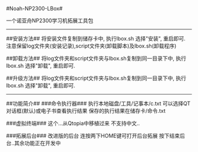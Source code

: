 #Noah-NP2300-LBox#

一个诺亚舟NP2300学习机拓展工具包

***
##安装方法##
将安装文件复制到储存卡中,
执行lbox.sh 选择"安装",
重启即可.
注意保留log文件夹(安装记录),script文件夹(卸载脚本)及lbox.sh(卸载程序)

##卸载方法##
将log文件夹和script文件夹与lbox.sh复制到同一目录下中,
执行lbox.sh 选择"卸载",
重启即可.

##升级方法##
将log文件夹和script文件夹与lbox.sh复制到同一目录下中,
执行lbox.sh 选择"卸载",
重启即可.

***
##功能简介##
###命令执行器###
执行本地磁盘/工具/记事本/c.txt
可以选择QT对话框(默认)或电子书查看执行结果
保存的执行结果在储存卡/命令.txt

###虚拟终端###
这个...从Qtopia中移植过来
不支持中文..

###拓展后台###
改进版的后台
连按两下HOME键可打开后台拓展
按下结束后台..其余功能正在开发中
